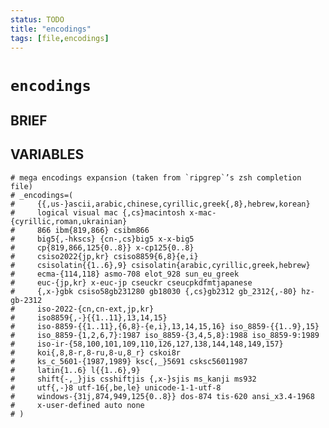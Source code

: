 ```yaml
---
status: TODO
title: "encodings"
tags: [file,encodings]
---
```


# `encodings`

## BRIEF


## VARIABLES

    # mega encodings expansion (taken from `ripgrep`’s zsh completion file)
    # _encodings=(
    #     {{,us-}ascii,arabic,chinese,cyrillic,greek{,8},hebrew,korean}
    #     logical visual mac {,cs}macintosh x-mac-{cyrillic,roman,ukrainian}
    #     866 ibm{819,866} csibm866
    #     big5{,-hkscs} {cn-,cs}big5 x-x-big5
    #     cp{819,866,125{0..8}} x-cp125{0..8}
    #     csiso2022{jp,kr} csiso8859{6,8}{e,i}
    #     csisolatin{{1..6},9} csisolatin{arabic,cyrillic,greek,hebrew}
    #     ecma-{114,118} asmo-708 elot_928 sun_eu_greek
    #     euc-{jp,kr} x-euc-jp cseuckr cseucpkdfmtjapanese
    #     {,x-}gbk csiso58gb231280 gb18030 {,cs}gb2312 gb_2312{,-80} hz-gb-2312
    #     iso-2022-{cn,cn-ext,jp,kr}
    #     iso8859{,-}{{1..11},13,14,15}
    #     iso-8859-{{1..11},{6,8}-{e,i},13,14,15,16} iso_8859-{{1..9},15}
    #     iso_8859-{1,2,6,7}:1987 iso_8859-{3,4,5,8}:1988 iso_8859-9:1989
    #     iso-ir-{58,100,101,109,110,126,127,138,144,148,149,157}
    #     koi{,8,8-r,8-ru,8-u,8_r} cskoi8r
    #     ks_c_5601-{1987,1989} ksc{,_}5691 csksc56011987
    #     latin{1..6} l{{1..6},9}
    #     shift{-,_}jis csshiftjis {,x-}sjis ms_kanji ms932
    #     utf{,-}8 utf-16{,be,le} unicode-1-1-utf-8
    #     windows-{31j,874,949,125{0..8}} dos-874 tis-620 ansi_x3.4-1968
    #     x-user-defined auto none
    # )


